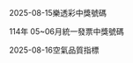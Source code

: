 
2025-08-15樂透彩中獎號碼

                                
114年 05~06月統一發票中獎號碼
                             
2025-08-16空氣品質指標
                              